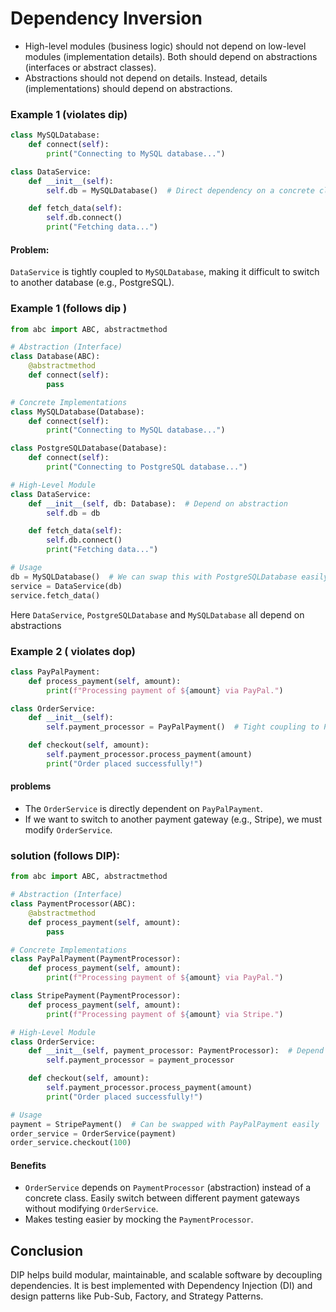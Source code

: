 # Dependency Inversion
- High-level modules (business logic) should not depend on low-level modules (implementation details). Both should depend on abstractions (interfaces or abstract classes).
- Abstractions should not depend on details. Instead, details (implementations) should depend on abstractions.


### Example 1 (violates dip)
```python
class MySQLDatabase:
    def connect(self):
        print("Connecting to MySQL database...")

class DataService:
    def __init__(self):
        self.db = MySQLDatabase()  # Direct dependency on a concrete class

    def fetch_data(self):
        self.db.connect()
        print("Fetching data...")
```

#### Problem:
 `DataService` is tightly coupled to `MySQLDatabase`, making it difficult to switch to another database (e.g., PostgreSQL).

### Example 1 (follows dip )
```python
from abc import ABC, abstractmethod

# Abstraction (Interface)
class Database(ABC):
    @abstractmethod
    def connect(self):
        pass

# Concrete Implementations
class MySQLDatabase(Database):
    def connect(self):
        print("Connecting to MySQL database...")

class PostgreSQLDatabase(Database):
    def connect(self):
        print("Connecting to PostgreSQL database...")

# High-Level Module
class DataService:
    def __init__(self, db: Database):  # Depend on abstraction
        self.db = db

    def fetch_data(self):
        self.db.connect()
        print("Fetching data...")

# Usage
db = MySQLDatabase()  # We can swap this with PostgreSQLDatabase easily
service = DataService(db)
service.fetch_data()
```
Here `DataService`, `PostgreSQLDatabase` and `MySQLDatabase` all depend on abstractions

### Example 2 ( violates dop)
```python 
class PayPalPayment:
    def process_payment(self, amount):
        print(f"Processing payment of ${amount} via PayPal.")

class OrderService:
    def __init__(self):
        self.payment_processor = PayPalPayment()  # Tight coupling to PayPal

    def checkout(self, amount):
        self.payment_processor.process_payment(amount)
        print("Order placed successfully!")

```
#### problems
- The `OrderService` is directly dependent on `PayPalPayment`.
- If we want to switch to another payment gateway (e.g., Stripe), we must modify `OrderService`.

### solution (follows DIP):
```python
from abc import ABC, abstractmethod

# Abstraction (Interface)
class PaymentProcessor(ABC):
    @abstractmethod
    def process_payment(self, amount):
        pass

# Concrete Implementations
class PayPalPayment(PaymentProcessor):
    def process_payment(self, amount):
        print(f"Processing payment of ${amount} via PayPal.")

class StripePayment(PaymentProcessor):
    def process_payment(self, amount):
        print(f"Processing payment of ${amount} via Stripe.")

# High-Level Module
class OrderService:
    def __init__(self, payment_processor: PaymentProcessor):  # Depend on abstraction
        self.payment_processor = payment_processor

    def checkout(self, amount):
        self.payment_processor.process_payment(amount)
        print("Order placed successfully!")

# Usage
payment = StripePayment()  # Can be swapped with PayPalPayment easily
order_service = OrderService(payment)
order_service.checkout(100)
```

#### Benefits
- `OrderService` depends on `PaymentProcessor` (abstraction) instead of a concrete class.
Easily switch between different payment gateways without modifying `OrderService`.
- Makes testing easier by mocking the `PaymentProcessor`.


## Conclusion
DIP helps build modular, maintainable, and scalable software by decoupling dependencies. It is best implemented with Dependency Injection (DI) and design patterns like Pub-Sub, Factory, and Strategy Patterns.

